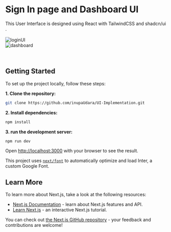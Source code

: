 # Sign In page and Dashboard UI
This User Interface is designed using React with TailwindCSS and shadcn/ui .
<br>
<br>
<img src="https://firebasestorage.googleapis.com/v0/b/portfolie-a0b41.appspot.com/o/loginUI.png?alt=media&token=9fe3a4a8-e733-4828-881d-dd46e53a2b54" alt="loginUI">
<br>
<img src="https://firebasestorage.googleapis.com/v0/b/portfolie-a0b41.appspot.com/o/dashboard.png?alt=media&token=21234c8b-81b9-42bf-bf57-9a6bc02d4647" alt="dashboard">

<br>

## Getting Started

To set up the project locally, follow these steps:

**1. Clone the repository:**

```bash
git clone https://github.com/inupaUdara/UI-Implementation.git
```

**2. Install dependencies:**

```bash
npm install
```

**3. run the development server:**

```bash
npm run dev
```

Open [http://localhost:3000](http://localhost:3000) with your browser to see the result.

This project uses [`next/font`](https://nextjs.org/docs/basic-features/font-optimization) to automatically optimize and load Inter, a custom Google Font.

## Learn More

To learn more about Next.js, take a look at the following resources:

- [Next.js Documentation](https://nextjs.org/docs) - learn about Next.js features and API.
- [Learn Next.js](https://nextjs.org/learn) - an interactive Next.js tutorial.

You can check out [the Next.js GitHub repository](https://github.com/vercel/next.js/) - your feedback and contributions are welcome!


